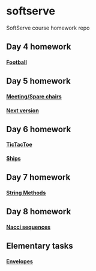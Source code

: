 # softserve
SoftServe course homework repo

## Day 4 homework
  #### [Football](https://github.com/margaretgerman/softserve/blob/master/football.js " link")

## Day 5 homework

 #### [Meeting/Spare chairs](https://github.com/margaretgerman/softserve/blob/master/meeting-chairs.js " link")
   ####  [Next version](https://github.com/margaretgerman/softserve/blob/master/nextVersion.js " link")
   
## Day 6 homework
  #### [TicTacToe](https://github.com/margaretgerman/softserve/blob/master/TicTacToe.js " link")
   #### [Ships](https://github.com/margaretgerman/softserve/blob/master/ships.js " link")
  ## Day 7 homework
  #### [String Methods](https://github.com/margaretgerman/softserve/blob/master/stringMethods.js " link")
  ## Day 8 homework
  #### [Nacci sequences](https://github.com/margaretgerman/softserve/blob/master/nacciSequences.js " link")


## Elementary tasks
 #### [Envelopes](https://github.com/margaretgerman/softserve/blob/master/rectangles.js " link")
